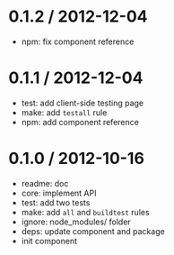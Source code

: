 
0.1.2 / 2012-12-04 
==================

  * npm: fix component reference

0.1.1 / 2012-12-04 
==================

  * test: add client-side testing page
  * make: add `testall` rule
  * npm: add component reference

0.1.0 / 2012-10-16 
==================

  * readme: doc
  * core: implement API
  * test: add two tests
  * make: add `all` and `buildtest` rules
  * ignore: node_modules/ folder
  * deps: update component and package
  * init component
